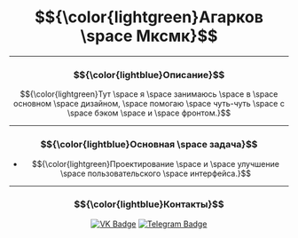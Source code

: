 <div align="center">

# $${\color{lightgreen}Агарков \space Мксмк}$$

</div>

---

### $${\color{lightblue}Описание}$$
$${\color{lightgreen}Тут \space я \space занимаюсь \space в \space основном \space дизайном, \space помогаю \space чуть-чуть \space с \space бэком \space и \space фронтом.}$$

---

### $${\color{lightblue}Основная \space задача}$$
- $${\color{lightgreen}Проектирование \space и \space улучшение \space пользовательского \space интерфейса.}$$


---

### $${\color{lightblue}Контакты}$$
<div align="center">

[![VK Badge](https://img.shields.io/badge/VK-%40mak7u-blue?style=for-the-badge&logo=vk)](https://vk.com/mak7u)
[![Telegram Badge](https://img.shields.io/badge/Telegram-%40mak7u-blue?style=for-the-badge&logo=telegram)](https://t.me/mak7u)

</div>
